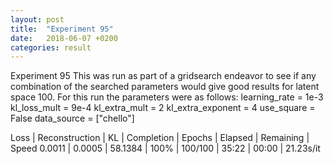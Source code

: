 ```yaml
---
layout: post
title:  "Experiment 95"
date:   2018-06-07 +0200
categories: result
---
```

Experiment 95
This was run as part of a gridsearch endeavor to see if any combination of the searched parameters would give good results for latent space 100.
For this run the parameters were as follows:
learning_rate = 1e-3
kl_loss_mult = 9e-4
kl_extra_mult = 2
kl_extra_exponent = 4
use_square = False
data_source = ["chello"]

Loss | Reconstruction | KL | Completion | Epochs | Elapsed | Remaining | Speed
0.0011 | 0.0005 | 58.1384 | 100% | 100/100 | 35:22 | 00:00 | 21.23s/it


